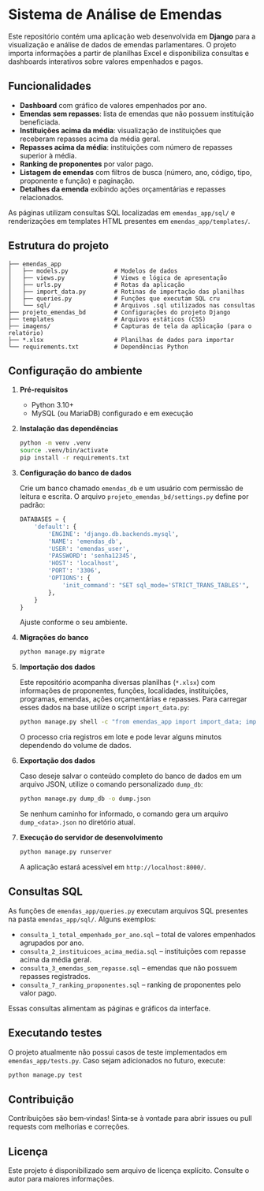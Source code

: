 # Sistema de Análise de Emendas

Este repositório contém uma aplicação web desenvolvida em **Django** para a visualização e análise de dados de emendas parlamentares. O projeto importa informações a partir de planilhas Excel e disponibiliza consultas e dashboards interativos sobre valores empenhados e pagos.

## Funcionalidades

- **Dashboard** com gráfico de valores empenhados por ano.
- **Emendas sem repasses**: lista de emendas que não possuem instituição beneficiada.
- **Instituições acima da média**: visualização de instituições que receberam repasses acima da média geral.
- **Repasses acima da média**: instituições com número de repasses superior à média.
- **Ranking de proponentes** por valor pago.
- **Listagem de emendas** com filtros de busca (número, ano, código, tipo, proponente e função) e paginação.
- **Detalhes da emenda** exibindo ações orçamentárias e repasses relacionados.

As páginas utilizam consultas SQL localizadas em `emendas_app/sql/` e renderizações em templates HTML presentes em `emendas_app/templates/`.

## Estrutura do projeto

```
├── emendas_app
│   ├── models.py             # Modelos de dados
│   ├── views.py              # Views e lógica de apresentação
│   ├── urls.py               # Rotas da aplicação
│   ├── import_data.py        # Rotinas de importação das planilhas
│   ├── queries.py            # Funções que executam SQL cru
│   └── sql/                  # Arquivos .sql utilizados nas consultas
├── projeto_emendas_bd        # Configurações do projeto Django
├── templates                 # Arquivos estáticos (CSS)
├── imagens/                  # Capturas de tela da aplicação (para o relatório)
├── *.xlsx                    # Planilhas de dados para importar
└── requirements.txt          # Dependências Python
```

## Configuração do ambiente

1. **Pré‑requisitos**
   - Python 3.10+
   - MySQL (ou MariaDB) configurado e em execução

2. **Instalação das dependências**
   ```bash
   python -m venv .venv
   source .venv/bin/activate
   pip install -r requirements.txt
   ```

3. **Configuração do banco de dados**

   Crie um banco chamado `emendas_db` e um usuário com permissão de leitura e escrita. O arquivo `projeto_emendas_bd/settings.py` define por padrão:

   ```python
   DATABASES = {
       'default': {
           'ENGINE': 'django.db.backends.mysql',
           'NAME': 'emendas_db',
           'USER': 'emendas_user',
           'PASSWORD': 'senha12345',
           'HOST': 'localhost',
           'PORT': '3306',
           'OPTIONS': {
               'init_command': "SET sql_mode='STRICT_TRANS_TABLES'",
           },
       }
   }
   ```
   Ajuste conforme o seu ambiente.

4. **Migrações do banco**
   ```bash
   python manage.py migrate
   ```

5. **Importação dos dados**

   Este repositório acompanha diversas planilhas (`*.xlsx`) com informações de proponentes, funções, localidades, instituições, programas, emendas, ações orçamentárias e repasses. Para carregar esses dados na base utilize o script `import_data.py`:

   ```bash
   python manage.py shell -c "from emendas_app import import_data; import_data.importar_tudo()"
   ```

   O processo cria registros em lote e pode levar alguns minutos dependendo do volume de dados.

6. **Exportação dos dados**

   Caso deseje salvar o conteúdo completo do banco de dados em um arquivo JSON,
   utilize o comando personalizado `dump_db`:

   ```bash
   python manage.py dump_db -o dump.json
   ```

   Se nenhum caminho for informado, o comando gera um arquivo `dump_<data>.json`
   no diretório atual.

7. **Execução do servidor de desenvolvimento**
   ```bash
   python manage.py runserver
   ```
   A aplicação estará acessível em `http://localhost:8000/`.

## Consultas SQL

As funções de `emendas_app/queries.py` executam arquivos SQL presentes na pasta `emendas_app/sql/`. Alguns exemplos:

- `consulta_1_total_empenhado_por_ano.sql` – total de valores empenhados agrupados por ano.
- `consulta_2_instituicoes_acima_media.sql` – instituições com repasse acima da média geral.
- `consulta_3_emendas_sem_repasse.sql` – emendas que não possuem repasses registrados.
- `consulta_7_ranking_proponentes.sql` – ranking de proponentes pelo valor pago.

Essas consultas alimentam as páginas e gráficos da interface.

## Executando testes

O projeto atualmente não possui casos de teste implementados em `emendas_app/tests.py`. Caso sejam adicionados no futuro, execute:

```bash
python manage.py test
```

## Contribuição

Contribuições são bem‑vindas! Sinta‑se à vontade para abrir issues ou pull requests com melhorias e correções.

## Licença

Este projeto é disponibilizado sem arquivo de licença explícito. Consulte o autor para maiores informações.
